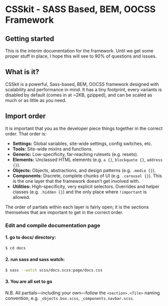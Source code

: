 CSSkit - SASS Based, BEM, OOCSS Framework
======

## Getting started

This is the interim documentation for the framework. Until we get some proper stuff in place, I hope this will see to 90% of questions and issues.

## What is it?

CSSkit is a powerful, Sass-based, BEM, OOCSS framework designed with scalability and performance in mind. It has a tiny footprint, every variants is disabled by default (comes in at ~2KB, gzipped), and can be scaled as much or as little as you need.

## Import order

It is important that you as the developer piece things together in the correct order. That order is:

* **Settings:** Global variables, site-wide settings, config switches, etc.
* **Tools:** Site-wide mixins and functions.
* **Generic:** Low-specificity, far-reaching rulesets (e.g. resets).
* **Elements:** Unclassed HTML elements (e.g. `a {}`, `blockquote {}`, `address {}`).
* **Objects:** Objects, abstractions, and design patterns (e.g. `.media {}`).
* **Components:** Discrete, complete chunks of UI (e.g. `.carousel {}`). This is
  the one layer that the framework doesn’t get involved with.
* **Utilities:** High-specificity, very explicit selectors. Overrides and helper classes (e.g. `.hidden {}`) and the only place where `!important` is allowed.

The order of partials within each layer is fairly open; it is the sections themselves that are important to get in the correct order.

### Edit and compile documentation page

#### 1. go to docs/ directory:
```sh
$ cd docs
```

#### 2. run sass and sass watch:

```sh
$ sass --watch scss/docs.scss:page/docs.css
```

#### 3. You are all set to go

N.B. All partials—including your own—follow the `<section>.<file>` naming convention, e.g. `_objects.box.scss`, `_components.navbar.scss`.
